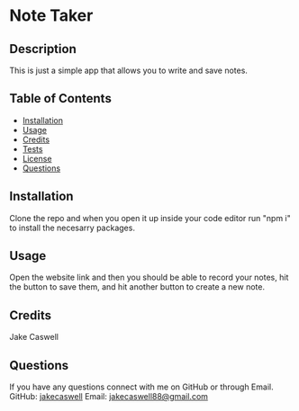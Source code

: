 # Note Taker
## Description
This is just a simple app that allows you to write and save notes.
## Table of Contents
- [Installation](#installation)
- [Usage](#usage)
- [Credits](#credits)
- [Tests](#test)
- [License](#license)
- [Questions](#question)
## Installation
Clone the repo and when you open it up inside your code editor run "npm i" to install the necesarry packages.
## Usage
Open the website link and then you should be able to record your notes, hit the button to save them, and hit another button to create a new note.
## Credits
Jake Caswell
## Questions
If you have any questions connect with me on GitHub or through Email.
GitHub: [jakecaswell](https://github.com/jakecaswell)
Email: jakecaswell88@gmail.com
